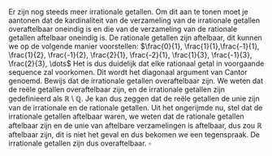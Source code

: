 Er zijn nog steeds meer irrationale getallen.
Om dit aan te tonen moet je aantonen dat de kardinaliteit van de verzameling van de irrationale getallen overaftelbaar oneindig is en die van de verzameling van de rationale getallen aftelbaar oneindig is.
De rationale getallen zijn aftelbaar, dit kunnen we op de volgende manier voorstellen: $\frac{0}{1}, \frac{1}{1},\frac{-1}{1}, \frac{1}{2}, \frac{-1}{2}, \frac{2}{1}, \frac{-2}{1}, \frac{1}{3}, \frac{-1}{3}, \frac{2}{3}, \dots$ 
Het is dus duidelijk dat elke rationaal getal in voorgaande sequence zal voorkomen. Dit wordt het diagonaal argument van Cantor genoemd.
Bewijs dat de irrationale getallen overaftelbaar zijn. 
We weten dat de reële getallen overaftelbaar zijn, en de irrationale getallen zijn gedefinieerd als $\mathbb{R}\setminus \mathbb{Q}$. Je kan dus zeggen dat de reële getallen de unie zijn van de irrationale en de rationale getallen. Uit het ongerijmde nu, stel dat de irrationale getallen aftelbaar waren, we weten dat de rationale getallen aftelbaar zijn en de unie van aftelbare verzamelingen is aftelbaar, dus zou $\mathbb{R}$ aftelbaar zijn, dit is niet het geval en dus bekomen we een tegenspraak. De irrationale getallen zijn dus overaftelbaar.
$\square$
